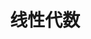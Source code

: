 ---
title: 线性代数
description: 数学数学🥵
image: 44.png

# Badge style
style:
    background: "#4a1d8f"
    color: "#fff"
---